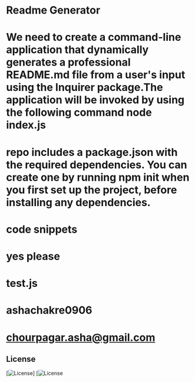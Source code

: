 # Readme Generator
  # We need to create a command-line application that dynamically generates a professional README.md file from a user's input using the Inquirer package.The application will be invoked by using the following command node index.js
  # repo includes a package.json with the required dependencies. You can create one by running npm init when you first set up the project, before installing any dependencies.
  # code snippets
  # yes please 
  # test.js
  # ashachakre0906
  # chourpagar.asha@gmail.com
  ## License
  [![License](https://img.shields.io/badge/License-Apache_2.0-blue.svg)]
  [![License](https://opensource.org/licenses/Apache-2.0)
 